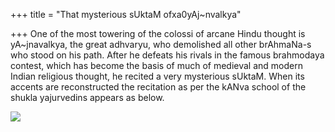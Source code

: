 +++
title = "That mysterious sUktaM ofxa0yAj~nvalkya"

+++
One of the most towering of the colossi of arcane Hindu thought is
yA\~jnavalkya, the great adhvaryu, who demolished all other brAhmaNa-s
who stood on his path. After he defeats his rivals in the famous
brahmodaya contest, which has become the basis of much of medieval and
modern Indian religious thought, he recited a very mysterious sUktaM.
When its accents are reconstructed the recitation as per the kANva
school of the shukla yajurvedins appears as below.

[![](https://i2.wp.com/bp0.blogger.com/_ZhvcTTaaD_4/RY4oBO6AkvI/AAAAAAAAAAk/X_-aexgqhNQ/s320/yAjnavalkya_sUktaM.gif)](http://bp0.blogger.com/_ZhvcTTaaD_4/RY4oBO6AkvI/AAAAAAAAAAk/X_-aexgqhNQ/s1600-h/yAjnavalkya_sUktaM.gif)

